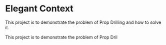 # Elegant Context
This project is to demonstrate the problem of Prop Drilling and how to solve it.

This project is to demonstrate the problem of Prop Dril
